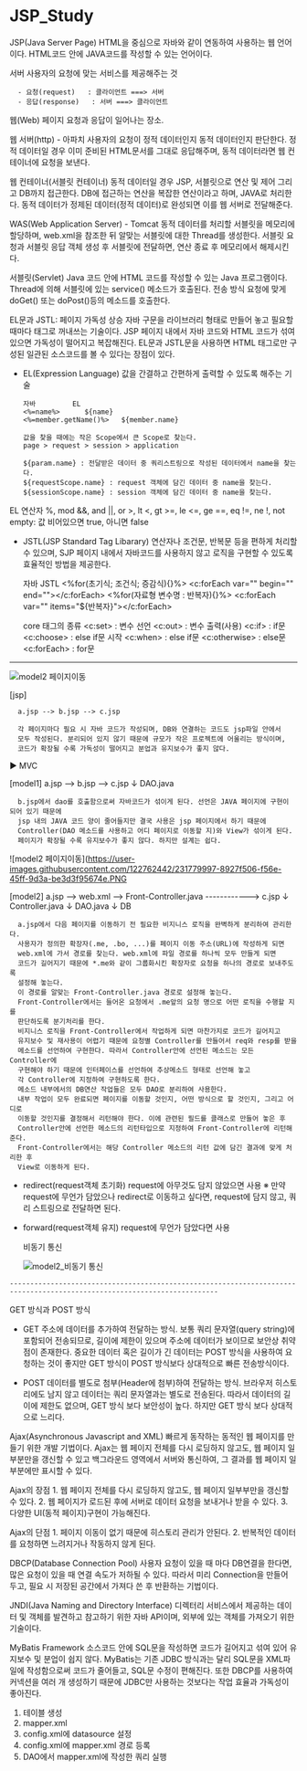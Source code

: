 # JSP_Study

JSP(Java Server Page)
      HTML을 중심으로 자바와 같이 연동하여 사용하는 웹 언어이다.
      HTML코드 안에 JAVA코드를 작성할 수 있는 언어이다.

서버
      사용자의 요청에 맞는 서비스를 제공해주는 것

      - 요청(request)   : 클라이언트 ===> 서버
      - 응답(response)   : 서버 ===> 클라이언트

웹(Web)
      페이지 요청과 응답이 일어나는 장소.


웹 서버(http) - 아파치
      사용자의 요청이 정적 데이터인지 동적 데이터인지 판단한다.
      정적 데이터일 경우 이미 준비된 HTML문서를 그대로 응답해주며,
      동적 데이터라면 웹 컨테이너에 요청을 보낸다.

웹 컨테이너(서블릿 컨테이너)
      동적 데이터일 경우 JSP, 서블릿으로 연산 및 제어 그리고 DB까지 접근한다.
      DB에 접근하는 연산을 복잡한 연산이라고 하며, JAVA로 처리한다.
      동적 데이터가 정제된 데이터(정적 데이터)로 완성되면 이를 웹 서버로 전달해준다.

WAS(Web Application Server) - Tomcat
      동적 데이터를 처리할 서블릿을 메모리에 할당하며, 
      web.xml을 참조한 뒤 알맞는 서블릿에 대한 Thread를 생성한다.
      서블릿 요청과 서블릿 응답 객체 생성 후 서블릿에 전달하면, 
      연산 종료 후 메모리에서 해제시킨다.

서블릿(Servlet)
      Java 코드 안에 HTML 코드를 작성할 수 있는 Java 프로그램이다.
      Thread에 의해 서블릿에 있는 service() 메소드가 호출된다.
      전송 방식 요청에 맞게 doGet() 또는 doPost()등의 메소드를 호출한다.

EL문과 JSTL: 페이지 가독성 상승
      자바 구문을 라이브러리 형태로 만들어 놓고 필요할 때마다 태그로 꺼내쓰는 기술이다.
      JSP 페이지 내에서 자바 코드와 HTML 코드가 섞여 있으면 가독성이 떨어지고 복잡해진다.
      EL문과 JSTL문을 사용하면 HTML 태그로만 구성된 일관된 소스코드를 볼 수 있다는 장점이 있다.


- EL(Expression Language)
      값을 간결하고 간편하게 출력할 수 있도록 해주는 기술

      자바         EL
      <%=name%>      ${name}
      <%=member.getName()%>   ${member.name}

      값을 찾을 때에는 작은 Scope에서 큰 Scope로 찾는다.
      page > request > session > application

      ${param.name} : 전달받은 데이터 중 쿼리스트링으로 작성된 데이터에서 name을 찾는다.
      ${requestScope.name} : request 객체에 담긴 데이터 중 name을 찾는다.
      ${sessionScope.name} : session 객체에 담긴 데이터 중 name을 찾는다.


EL 연산자
      %, mod
      &&, and
      ||, or
      >, lt
      <, gt
      >=, le
      <=, ge
      ==, eq
      !=, ne
      !, not
      empty: 값 비어있으면 true, 아니면 false

- JSTL(JSP Standard Tag Libarary)
      연산자나 조건문, 반복문 등을 편하게 처리할 수 있으며, SJP 페이지 내에서 자바코드를 사용하지 않고
      로직을 구현할 수 있도록 효율적인 방법을 제공한다.

   자바               JSTL
      <%for(초기식; 조건식; 증감식){}%>      <c:forEach var="" begin="" end=""></c:forEach>
      <%for(자료형 변수명 : 반복자){}%>      <c:forEach var="" items="${반복자}"></c:forEach>


   core 태그의 종류
      <c:set>      : 변수 선언
      <c:out>      : 변수 출력(사용)
      <c:if>      : if문
      <c:choose>   : else if문 시작
      <c:when>   : else if문
      <c:otherwise>   : else문
      <c:forEach>   : for문


-------------------------------------------------------------------------------------------------------------------------


![model2 페이지이동](https://user-images.githubusercontent.com/122762442/231780206-0071b4f5-6d10-433b-9fa3-e6ea3234e001.PNG)



[jsp]

      a.jsp --> b.jsp --> c.jsp

      각 페이지마다 필요 시 자바 코드가 작성되며, DB와 연결하는 코드도 jsp파일 안에서
      모두 작성된다. 분리되어 있지 않기 때문에 규모가 작은 프로젝트에 어울리는 방식이며,
      코드가 확장될 수록 가독성이 떨어지고 분업과 유지보수가 좋지 않다.

▶ MVC

[model1]
      a.jsp --> b.jsp --> c.jsp
             ↓
         DAO.java

      b.jsp에서 dao를 호출함으로써 자바코드가 섞이게 된다. 선언은 JAVA 페이지에 구현이 되어 있기 때문에
      jsp 내의 JAVA 코드 양이 줄어들지만 결국 사용은 jsp 페이지에서 하기 때문에
      Controller(DAO 메소드를 사용하고 어디 페이지로 이동할 지)와 View가 섞이게 된다.
      페이지가 확장될 수록 유지보수가 좋지 않다. 하지만 설계는 쉽다.
      
      
 ![model2 페이지이동](https://user-images.githubusercontent.com/122762442/231779997-8927f506-f56e-45ff-9d3a-be3d3f95674e.PNG



[model2]
      a.jsp   -->   web.xml   -->   Front-Controller.java   ------------>   c.jsp
                     ↓
                  Controller.java
                     ↓
                  DAO.java
                     ↓
                     DB

      a.jsp에서 다음 페이지를 이동하기 전 필요한 비지니스 로직을 완벽하게 분리하여 관리한다.
      사용자가 정의한 확장자(.me, .bo, ...)를 페이지 이동 주소(URL)에 작성하게 되면
      web.xml에 가서 경로를 찾는다. web.xml에 파일 경로를 하나씩 모두 만들게 되면
      코드가 길어지기 때문에 *.me와 같이 그룹화시킨 확장자로 요청을 하나의 경로로 보내주도록
      설정해 놓는다.
      이 경로를 알맞는 Front-Controller.java 경로로 설정해 놓는다.
      Front-Controller에서는 들어온 요청에서 .me앞의 요청 명으로 어떤 로직을 수행할 지를
      판단하도록 분기처리를 한다.
      비지니스 로직을 Front-Controller에서 작업하게 되면 마찬가지로 코드가 길어지고
      유지보수 및 재사용이 어렵기 때문에 요청별 Controller를 만들어서 req와 resp를 받을
      메소드를 선언하여 구현한다. 따라서 Controller안에 선언된 메소드는 모든 Controller에
      구현해야 하기 때문에 인터페이스를 선언하여 추상메소드 형태로 선언해 놓고
      각 Controller에 지정하여 구현하도록 한다.
      메소드 내부에서의 DB연산 작업들은 모두 DAO로 분리하여 사용한다.
      내부 작업이 모두 완료되면 페이지를 이동할 것인지, 어떤 방식으로 할 것인지, 그리고 어디로
      이동할 것인지를 결정해서 리턴해야 한다. 이에 관련된 필드를 클래스로 만들어 놓은 후
      Controller안에 선언한 메소드의 리턴타입으로 지정하여 Front-Controller에 리턴해준다.
      Front-Controller에서는 해당 Controller 메소드의 리턴 값에 담긴 결과에 맞게 처리한 후
      View로 이동하게 된다.

   - redirect(request객체 초기화)
         request에 아무것도 담지 않았으면 사용
         ※ 만약 request에 무언가 담았으나 redirect로 이동하고 싶다면,
            request에 담지 않고, 쿼리 스트링으로 전달하면 된다.

   - forward(request객체 유지)
         request에 무언가 담았다면 사용
      
      비동기 통신
      
      ![model2_비동기 통신](https://user-images.githubusercontent.com/122762442/231779801-d4c48d01-8ff7-4ef4-bf93-eeb67c335a80.PNG)

    -------------------------------------------------------------------------------------------------------------------------


GET 방식과 POST 방식

- GET
      주소에 데이터를 추가하여 전달하는 방식.
      보통 쿼리 문자열(query string)에 포함되어 전송되므로, 길이에 제한이 있으며
      주소에 데이터가 보이므로 보안상 취약점이 존재한다.
      중요한 데이터 혹은 길이가 긴 데이터는 POST 방식을 사용하여 요청하는 것이 좋지만
      GET 방식이 POST 방식보다 상대적으로 빠른 전송방식이다.

- POST
      데이터를 별도로 첨부(Header에 첨부)하여 전달하는 방식.
      브라우저 히스토리에도 남지 않고 데이터는 쿼리 문자열과는 별도로 전송된다.
      따라서 데이터의 길이에 제한도 없으며, GET 방식 보다 보안성이 높다.
      하지만 GET 방식 보다 상대적으로 느리다.

Ajax(Asynchronous Javascript and XML)
      빠르게 동작하는 동적인 웹 페이지를 만들기 위한 개발 기법이다.
      Ajax는 웹 페이지 전체를 다시 로딩하지 않고도, 웹 페이지 일부분만을 갱신할 수 있고
      백그라운드 영역에서 서버와 통신하여, 그 결과를 웹 페이지 일부분에만 표시할 수 있다.

Ajax의 장점
      1. 웹 페이지 전체를 다시 로딩하지 않고도, 웹 페이지 일부부만을 갱신할 수 있다.
      2. 웹 페이지가 로드된 후에 서버로 데이터 요청을 보내거나 받을 수 있다.
      3. 다양한 UI(동적 페이지)구현이 가능해진다.

Ajax의 단점
      1. 페이지 이동이 없기 때문에 히스토리 관리가 안된다.
      2. 반복적인 데이터를 요청하면 느려지거나 작동하지 않게 된다.

DBCP(Database Connection Pool)
      사용자 요청이 있을 때 마다 DB연결을 한다면, 많은 요청이 있을 때 연결 속도가 저하될 수 있다.
      따라서 미리 Connection을 만들어 두고, 필요 시 저장된 공간에서 가져다 쓴 후
      반환하는 기법이다.

JNDI(Java Naming and Directory Interface)
      디렉터리 서비스에서 제공하는 데이터 및 객체를 발견하고 참고하기 위한 자바 API이며,
      외부에 있는 객체를 가져오기 위한 기술이다.

MyBatis Framework
      소스코드 안에 SQL문을 작성하면 코드가 길어지고 섞여 있어 유지보수 및 분업이 쉽지 않다.
      MyBatis는 기존 JDBC 방식과는 달리 SQL문을  XML파일에 작성함으로써 코드가 줄어들고,
      SQL문 수정이 편해진다. 또한 DBCP를 사용하여 커넥션을 여러 개 생성하기 때문에 JDBC만
      사용하는 것보다는 작업 효율과 가독성이 좋아진다.

   1. 테이블 생성
   2. mapper.xml
   3. config.xml에 datasource 설정
   4. config.xml에 mapper.xml 경로 등록
   5. DAO에서 mapper.xml에 작성한 쿼리 실행





      

   



